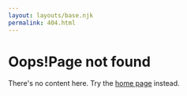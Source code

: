 ```yaml
---
layout: layouts/base.njk
permalink: 404.html
---
```


<div class="flow">
  <h1>Oops!<span class="indent">Page not found</span></h1>

  <p>There's no content here. Try the <a href="{{ "/" | url }}">home page</a> instead.</p>
</div>
